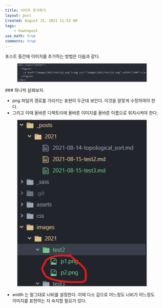 ```yaml
---
title: 이미지 추가하기
layout: post
Created: August 15, 2021 11:53 AM
tags:
    - howtopost
use_math: true
comments: true
---
```

포스트 중간에 이미지를 추가하는 방법은 다음과 같다.
<div class="center">
  <figure>
    <a href="/images/2021/test3/p1.png"><img src="/images/2021/test3/p1.png" width="1300"></a>
  </figure>
</div>
### 하나씩 살펴보자.

- png 파일의 경로를 가리키는 표현이 두군데 보인다. 이것을 알맞게 수정하여야 한다.
- 그리고 이때 올바른 디렉토리에 올바른 이미지를 올바른 이름으로 위치시켜야 한다.

<div class="center">
  <figure>
    <a href="/images/2021/test3/p2.png"><img src="/images/2021/test3/p2.png" width="1300"></a>
  </figure>
</div>

- width 는 말그대로 너비를 설정한다. 이때 다소 감으로 어느정도 너비가 어느정도 이미지를 표현하는 지 숙지할 필요가 있다.
